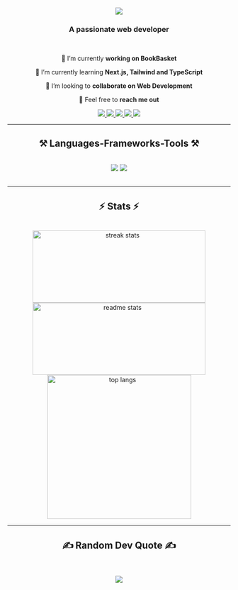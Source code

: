 <h1 align="center">
<img src="https://readme-typing-svg.herokuapp.com/?font=Righteous&size=35&center=true&vCenter=true&width=500&height=70&duration=4000&lines=Hi+There!+👋;+I'm+Siddharth+Jain!;" />
</h1>

<h3 align="center">A passionate web developer</h3>

<br/>

<div align="center">
    
🔭 I’m currently **working on BookBasket**

🌱 I’m currently learning **Next.js, Tailwind and TypeScript**

💞️ I’m looking to **collaborate on Web Development**

💬 Feel free to **reach me out**


 </div>

<div align="center"> 
  <a href="mailto:siddharthj1405@gmail.com">
    <img src="https://img.shields.io/badge/Gmail-333333?style=for-the-badge&logo=gmail&logoColor=red" />
  </a>
  <a href="http://linkedin.com/in/siddharth-jain14" target="_blank">
    <img src="https://img.shields.io/badge/LinkedIn-0077B5?style=for-the-badge&logo=linkedin&logoColor=white" target="_blank" />
  </a>
  <a href="https://siddharths-portfolio.vercel.app/" target="_blank">
     <img src="https://img.shields.io/badge/Portfolio-FF5722?style=for-the-badge&logo=todoist&logoColor=white" target="_blank" />
  </a>
    <a href="https://instagram.com/_sidx_._" target="_blank">
     <img src="https://img.shields.io/badge/Instagram-DD2A7B?style=for-the-badge&logo=instagram&logoColor=white" target="_blank" />
  </a>
    <a href="https://twitter.com/siddharth_1405" target="_blank">
     <img src="https://img.shields.io/badge/X-000000?style=for-the-badge&logo=x&logoColor=white" target="_blank" />
  </a>
</div>

 <hr/>
 
<h2 align="center">⚒️ Languages-Frameworks-Tools ⚒️</h2>
<br/>
<div align="center">
    <img src="https://skillicons.dev/icons?i=c,cpp,java,py,html,css,bootstrap,tailwind" />
    <img src="https://skillicons.dev/icons?i=js,jquery,react,nodejs,express,postman,git,github" /><br>
</div>

<br/>
<hr/>

<h2 align="center">⚡ Stats ⚡</h2>
<br>
<div align=center>
  <img height=163 width=390 src="https://github-readme-streak-stats-salesp07.vercel.app/?user=siddharthj14&count_private=true&theme=react&border_radius=10" alt="streak stats"/>
  <img height=163 width=390 src="https://github-readme-stats-salesp07.vercel.app/api?username=siddharthj14&count_private=true&show_icons=true&theme=react&rank_icon=github&border_radius=10" alt="readme stats" />
  <br/>
  <img width=325 align="center" src="https://github-readme-stats-salesp07.vercel.app/api/top-langs/?username=siddharthj14&langs_count=8&layout=compact&theme=react&border_radius=10X&exclude_repo=github-readme-stats" alt="top langs" />
</div>

 <hr/>
 
<h2 align="center">✍️ Random Dev Quote ✍️</h2>
<br/>
<div align="center">
    
![](https://quotes-github-readme.vercel.app/api?type=horizontal&theme=tokyonight)
</div>
